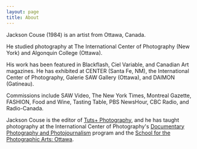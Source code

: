 ```yaml
---
layout: page
title: About
---
```


Jackson Couse (1984) is an artist from Ottawa, Canada.

He studied photography at The International Center of Photography (New York) and Algonquin College (Ottawa).

His work has been featured in Blackflash, Ciel Variable, and Canadian Art magazines. He has exhibited at CENTER (Santa Fe, NM), the International Center of Photography, Galerie SAW Gallery (Ottawa), and DAIMON (Gatineau). 

Commissions include SAW Video, The New York Times, Montreal Gazette, FASHION, Food and Wine, Tasting Table, PBS NewsHour, CBC Radio, and Radio-Canada.

Jackson Couse is the editor of [Tuts+ Photography](http://photography.tutsplus.com/), and he has taught photography at the International Center of Photography's [Documentary Photography and Photojournalism](http://icp.edu/school/one-year-certificate/documentary-photography-and-photojournalism) program and the [School for the Photographic Arts: Ottawa](http://spao.ca/).